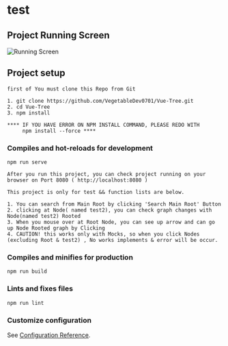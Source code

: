 # test

## Project Running Screen

![Running Screen](https://github.com/[VegetableDev0701]/[Vue-Tree]/blob/[master]/running.png?raw=true)

## Project setup
```
first of You must clone this Repo from Git

1. git clone https://github.com/VegetableDev0701/Vue-Tree.git
2. cd Vue-Tree
3. npm install 

**** IF YOU HAVE ERROR ON NPM INSTALL COMMAND, PLEASE REDO WITH 
     npm install --force ****

```

### Compiles and hot-reloads for development
```
npm run serve

After you run this project, you can check project running on your browser on Port 8080 ( http://localhost:8080 )

This project is only for test && function lists are below.

1. You can search from Main Root by clicking 'Search Main Root' Button
2. clicking at Node( named test2), you can check graph changes with Node(named test2) Rooted
3. When you mouse over at Root Node, you can see up arrow and can go up Node Rooted graph by Clicking
4. CAUTION! this works only with Mocks, so when you click Nodes (excluding Root & test2) , No works implements & error will be occur.

```

### Compiles and minifies for production
```
npm run build
```

### Lints and fixes files
```
npm run lint
```

### Customize configuration
See [Configuration Reference](https://cli.vuejs.org/config/).
